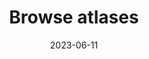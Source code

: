 ---
tags: navitems
title: 'Browse atlases'
permalink: "/{{ title | slugify }}"
redirect: 'https://rs-atlascine.concordia.ca/'
date: 2023-06-11
---
